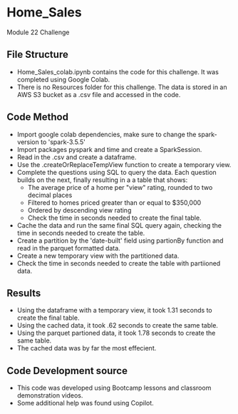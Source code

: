 # Home_Sales
Module 22 Challenge

## File Structure
 - Home_Sales_colab.ipynb contains the code for this challenge. It was completed using Google Colab. 
 - There is no Resources folder for this challenge. The data is stored in an AWS S3 bucket as a .csv file and accessed in the code. 

## Code Method
 - Import google colab dependencies, make sure to change the spark-version to 'spark-3.5.5'
 - Import packages pyspark and time and create a SparkSession. 
 - Read in the .csv and create a dataframe. 
 - Use the .createOrReplaceTempView function to create a temporary view. 
 - Complete the questions using SQL to query the data. Each question builds on the next, finally resulting in a a table that shows:
   - The average price of a home per "view" rating, rounded to two decimal places
   - Filtered to homes priced greater than or equal to $350,000
   - Ordered by descending view rating
   - Check the time in seconds needed to create the final table. 
 - Cache the data and run the same final SQL query again, checking the time in seconds needed to create the table. 
 - Create a partition by the 'date-built' field using partionBy function and read in the parquet formatted data.
 - Create a new temporary view with the partitioned data. 
 - Check the time in seconds needed to create the table with partiioned data. 

## Results
 - Using the dataframe with a temporary view, it took 1.31 seconds to create the final table. 
 - Using the cached data, it took .62 seconds to create the same table. 
 - Using the parquet partioned data, it took 1.78 seconds to create the same table. 
 - The cached data was by far the most effecient. 

## Code Development source
 - This code was developed using Bootcamp lessons and classroom demonstration videos. 
 - Some additional help was found using Copilot. 